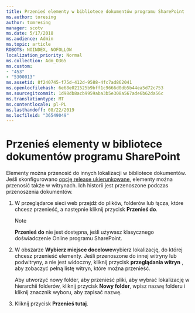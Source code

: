 ```yaml
---
title: Przenieś elementy w bibliotece dokumentów programu SharePoint
ms.author: toresing
author: tomresing
manager: scotv
ms.date: 5/17/2018
ms.audience: Admin
ms.topic: article
ROBOTS: NOINDEX, NOFOLLOW
localization_priority: Normal
ms.collection: Adm_O365
ms.custom:
- "453"
- "5300013"
ms.assetid: 8f240745-f75d-412d-9588-4fc7ad862041
ms.openlocfilehash: 6e68e021525b9bff1c9666d0db5b44ea5d72c753
ms.sourcegitcommit: 1d98db8acb9959aba3b5e308a567ade6b62da56c
ms.translationtype: MT
ms.contentlocale: pl-PL
ms.lasthandoff: 08/22/2019
ms.locfileid: "36549049"
---
```

# <a name="move-items-in-a-sharepoint-document-library"></a>Przenieś elementy w bibliotece dokumentów programu SharePoint

Elementy można przenosić do innych lokalizacji w bibliotece dokumentów. Jeśli skonfigurowano [opcję release ukierunkowane](https://go.microsoft.com/fwlink/?linkid=622980), elementy można przenosić także w witrynach. Ich historii jest przenoszone podczas przenoszenia dokumentów.
  
1. W przeglądarce sieci web przejdź do plików, folderów lub łącza, które chcesz przenieść, a następnie kliknij przycisk **Przenieś do**.

    > [!NOTE]
    > **Przenieś do** nie jest dostępna, jeśli używasz klasycznego doświadczenie Online programu SharePoint.
  
2. W obszarze **Wybierz miejsce docelowe**wybierz lokalizację, do której chcesz przenieść elementy. Jeśli przenoszone do innej witryny lub podwitryny, a nie jest widoczny, kliknij przycisk **przeglądania witryn** , aby zobaczyć pełną listę witryn, które można przenieść.

    Aby utworzyć nowy folder, aby przenieść pliki, aby wybrać lokalizację w hierarchii folderów, kliknij przycisk **Nowy folder**, wpisz nazwę folderu i kliknij znacznik wyboru, aby zapisać nazwę.

3. Kliknij przycisk **Przenieś tutaj**.

